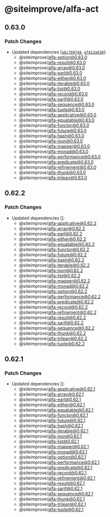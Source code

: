# @siteimprove/alfa-act

## 0.63.0

### Patch Changes

- Updated dependencies [[`abc7b9744`](https://github.com/Siteimprove/alfa/commit/abc7b9744985d9935a079e82fddfa668463442c0), [`af412a630`](https://github.com/Siteimprove/alfa/commit/af412a6309e7eb1e8590d3f5e269bd95ac7d6f50)]:
  - @siteimprove/alfa-option@0.63.0
  - @siteimprove/alfa-result@0.63.0
  - @siteimprove/alfa-array@0.63.0
  - @siteimprove/alfa-earl@0.63.0
  - @siteimprove/alfa-either@0.63.0
  - @siteimprove/alfa-iterable@0.63.0
  - @siteimprove/alfa-list@0.63.0
  - @siteimprove/alfa-record@0.63.0
  - @siteimprove/alfa-sarif@0.63.0
  - @siteimprove/alfa-sequence@0.63.0
  - @siteimprove/alfa-tuple@0.63.0
  - @siteimprove/alfa-applicative@0.63.0
  - @siteimprove/alfa-equatable@0.63.0
  - @siteimprove/alfa-functor@0.63.0
  - @siteimprove/alfa-future@0.63.0
  - @siteimprove/alfa-hash@0.63.0
  - @siteimprove/alfa-json@0.63.0
  - @siteimprove/alfa-mapper@0.63.0
  - @siteimprove/alfa-monad@0.63.0
  - @siteimprove/alfa-performance@0.63.0
  - @siteimprove/alfa-predicate@0.63.0
  - @siteimprove/alfa-refinement@0.63.0
  - @siteimprove/alfa-thunk@0.63.0
  - @siteimprove/alfa-trilean@0.63.0

## 0.62.2

### Patch Changes

- Updated dependencies []:
  - @siteimprove/alfa-applicative@0.62.2
  - @siteimprove/alfa-array@0.62.2
  - @siteimprove/alfa-earl@0.62.2
  - @siteimprove/alfa-either@0.62.2
  - @siteimprove/alfa-equatable@0.62.2
  - @siteimprove/alfa-functor@0.62.2
  - @siteimprove/alfa-future@0.62.2
  - @siteimprove/alfa-hash@0.62.2
  - @siteimprove/alfa-iterable@0.62.2
  - @siteimprove/alfa-json@0.62.2
  - @siteimprove/alfa-list@0.62.2
  - @siteimprove/alfa-mapper@0.62.2
  - @siteimprove/alfa-monad@0.62.2
  - @siteimprove/alfa-option@0.62.2
  - @siteimprove/alfa-performance@0.62.2
  - @siteimprove/alfa-predicate@0.62.2
  - @siteimprove/alfa-record@0.62.2
  - @siteimprove/alfa-refinement@0.62.2
  - @siteimprove/alfa-result@0.62.2
  - @siteimprove/alfa-sarif@0.62.2
  - @siteimprove/alfa-sequence@0.62.2
  - @siteimprove/alfa-thunk@0.62.2
  - @siteimprove/alfa-trilean@0.62.2
  - @siteimprove/alfa-tuple@0.62.2

## 0.62.1

### Patch Changes

- Updated dependencies []:
  - @siteimprove/alfa-applicative@0.62.1
  - @siteimprove/alfa-array@0.62.1
  - @siteimprove/alfa-earl@0.62.1
  - @siteimprove/alfa-either@0.62.1
  - @siteimprove/alfa-equatable@0.62.1
  - @siteimprove/alfa-functor@0.62.1
  - @siteimprove/alfa-future@0.62.1
  - @siteimprove/alfa-hash@0.62.1
  - @siteimprove/alfa-iterable@0.62.1
  - @siteimprove/alfa-json@0.62.1
  - @siteimprove/alfa-list@0.62.1
  - @siteimprove/alfa-mapper@0.62.1
  - @siteimprove/alfa-monad@0.62.1
  - @siteimprove/alfa-option@0.62.1
  - @siteimprove/alfa-performance@0.62.1
  - @siteimprove/alfa-predicate@0.62.1
  - @siteimprove/alfa-record@0.62.1
  - @siteimprove/alfa-refinement@0.62.1
  - @siteimprove/alfa-result@0.62.1
  - @siteimprove/alfa-sarif@0.62.1
  - @siteimprove/alfa-sequence@0.62.1
  - @siteimprove/alfa-thunk@0.62.1
  - @siteimprove/alfa-trilean@0.62.1
  - @siteimprove/alfa-tuple@0.62.1
